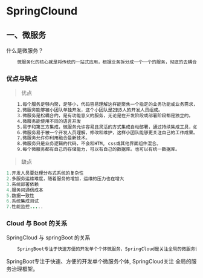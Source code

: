 # SpringClound





## 一、微服务

什么是微服务？

```reStructuredText
	微服务化的核心就是将传统的一站式应用，根据业务拆分成一个一个的服务，彻底的去耦合，每一个微服务提供单个业务功能的业务，一个服务做一件事，从技术角度看就是一种小而独立的处理过程，类似于进程概念，能够自行单独启动或销毁，拥有自己独立的数据库。
```





### 优点与缺点

> 优点
>

```tex
	1.每个服务足够内聚，足够小，代码容易理解这样能聚焦一个指定的业务功能或业务需求，开发简单、开发效率提高，一个服务可能就是专一的只干一件事。
	2.微服务能够被小团队单独开发，这个小团队是2到5人的开发人员组成。
	3.微服务是松耦合的，是有功能意义的服务，无论是在开发阶段或部署阶段都是独立的。
	4.微服务能使用不同的语言开发
	5.易于和第三方集成，微服务允许容易且灵活的方式集成自动部署，通过持续集成工具，如Jenkins, Hudson, bamboo。
	6.微服务易于被一个开发人员理解，修改和维护，这样小团队能够更关注自己的工作成果。无需通过合作才能体现价值。
	7.微服务允许你利用融合最新技术。
	8.微服务只是业务逻辑的代码，不会和HTM, css或其他界面组件混合。
	9.每个微服务都有自己的存储能力，可以有自己的数据库。也可以有统一数据库。
```

> 缺点

```java
1.开发人员要处理分布式系统的复杂性
2.多服务运维难度，随着服务的增加，运维的压力也在增大
3.系统部署依赖
4.服务间通信成本
5.数据一致性
6.系统集成测试
7.性能监控.....
```





### Cloud 与 Boot 的关系

SpringCloud 与 springBoot 的关系

```java
	SpringBoot专注于快速方便的开发单个个体微服务，SpringCloud是关注全局的微服务协调整理治理框架，它将SpringBoot开发的一个个单体微服务整合并管理起来,为各个微服务之间提供,配置管理、服务发现、断路器、路由、微代理、事件总线、全局锁、决策竞选、分布式会话等等集成服务，SpringBoot可以离开SpringCloud独立使用开发项目，但是SpringCloud离不开SpringBoot, 属于依赖的关系.
```

SpringBoot专注于快速、方便的开发单个微服务个体, SpringCloud关注 全局的服务治理框架。

